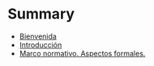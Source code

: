 # Summary

* [Bienvenida](README.md)
* [Introducción](chapter1.md)
* [Marco normativo. Aspectos formales.](asdf.md)

